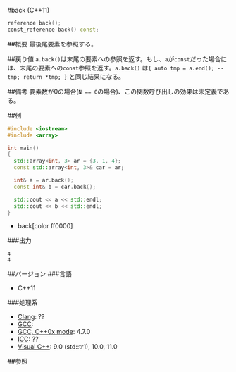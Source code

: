 #back (C++11)
```cpp
reference back();
const_reference back() const;
```

##概要
最後尾要素を参照する。


##戻り値
`a.back()`は末尾の要素への参照を返す。もし、`a`が`const`だった場合には、末尾の要素への`const`参照を返す。`a.back()` は`{ auto tmp = a.end(); --tmp; return *tmp; }` と同じ結果になる。

##備考
要素数が0の場合(`N == 0`の場合)、この関数呼び出しの効果は未定義である。


##例
```cpp
#include <iostream>
#include <array>

int main()
{
  std::array<int, 3> ar = {3, 1, 4};
  const std::array<int, 3>& car = ar;

  int& a = ar.back();
  const int& b = car.back();

  std::cout << a << std::endl;
  std::cout << b << std::endl;
}
```
* back[color ff0000]


###出力
```
4
4
```

##バージョン
###言語
- C++11


###処理系
- [Clang](/implementation#clang.md): ??
- [GCC](/implementation#gcc.md): 
- [GCC, C++0x mode](/implementation#gcc.md): 4.7.0
- [ICC](/implementation#icc.md): ??
- [Visual C++](/implementation#visual_cpp.md): 9.0 (std::tr1), 10.0, 11.0


##参照

